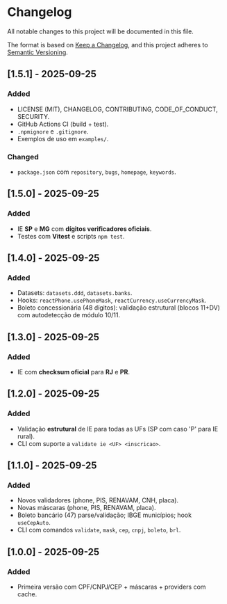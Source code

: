 # Changelog
All notable changes to this project will be documented in this file.

The format is based on [Keep a Changelog](https://keepachangelog.com/en/1.1.0/), and this project adheres to [Semantic Versioning](https://semver.org/spec/v2.0.0.html).

## [1.5.1] - 2025-09-25
### Added
- LICENSE (MIT), CHANGELOG, CONTRIBUTING, CODE_OF_CONDUCT, SECURITY.
- GitHub Actions CI (build + test).
- `.npmignore` e `.gitignore`.
- Exemplos de uso em `examples/`.
### Changed
- `package.json` com `repository`, `bugs`, `homepage`, `keywords`.

## [1.5.0] - 2025-09-25
### Added
- IE **SP** e **MG** com **dígitos verificadores oficiais**.
- Testes com **Vitest** e scripts `npm test`.

## [1.4.0] - 2025-09-25
### Added
- Datasets: `datasets.ddd`, `datasets.banks`.
- Hooks: `reactPhone.usePhoneMask`, `reactCurrency.useCurrencyMask`.
- Boleto concessionária (48 dígitos): validação estrutural (blocos 11+DV) com autodetecção de módulo 10/11.

## [1.3.0] - 2025-09-25
### Added
- IE com **checksum oficial** para **RJ** e **PR**.

## [1.2.0] - 2025-09-25
### Added
- Validação **estrutural** de IE para todas as UFs (SP com caso 'P' para IE rural).
- CLI com suporte a `validate ie <UF> <inscricao>`.

## [1.1.0] - 2025-09-25
### Added
- Novos validadores (phone, PIS, RENAVAM, CNH, placa).
- Novas máscaras (phone, PIS, RENAVAM, placa).
- Boleto bancário (47) parse/validação; IBGE municípios; hook `useCepAuto`.
- CLI com comandos `validate`, `mask`, `cep`, `cnpj`, `boleto`, `brl`.

## [1.0.0] - 2025-09-25
### Added
- Primeira versão com CPF/CNPJ/CEP + máscaras + providers com cache.
